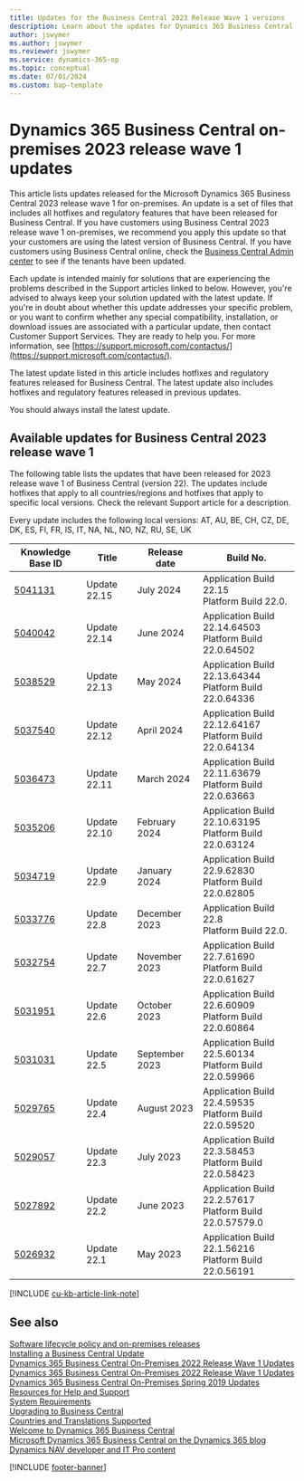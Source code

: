 ```yaml
---
title: Updates for the Business Central 2023 Release Wave 1 versions
description: Learn about the updates for Dynamics 365 Business Central 2023 Release Wave 1 on-premises deployments.
author: jswymer
ms.author: jswymer
ms.reviewer: jswymer
ms.service: dynamics-365-op
ms.topic: conceptual
ms.date: 07/01/2024
ms.custom: bap-template
---
```


# Dynamics 365 Business Central on-premises 2023 release wave 1 updates

This article lists updates released for the Microsoft Dynamics 365 Business Central 2023 release wave 1 for on-premises. An update is a set of files that includes all hotfixes and regulatory features that have been released for Business Central. If you have customers using Business Central 2023 release wave 1 on-premises, we recommend you apply this update so that your customers are using the latest version of Business Central. If you have customers using Business Central online, check the [Business Central Admin center](../administration/tenant-admin-center.md) to see if the tenants have been updated.  

Each update is intended mainly for solutions that are experiencing the problems described in the Support articles linked to below. However, you're advised to always keep your solution updated with the latest update. If you're in doubt about whether this update addresses your specific problem, or you want to confirm whether any special compatibility, installation, or download issues are associated with a particular update, then contact Customer Support Services. They are ready to help you. For more information, see [https://support.microsoft.com/contactus/](https://support.microsoft.com/contactus/).

The latest update listed in this article includes hotfixes and regulatory features released for Business Central. The latest update also includes hotfixes and regulatory features released in previous updates.  

You should always install the latest update.

## Available updates for Business Central 2023 release wave 1

The following table lists the updates that have been released for 2023 release wave 1 of Business Central (version 22). The updates include hotfixes that apply to all countries/regions and hotfixes that apply to specific local versions. Check the relevant Support article for a description.

Every update includes the following local versions: AT, AU, BE, CH, CZ, DE, DK, ES, FI, FR, IS, IT, NA, NL, NO, NZ, RU, SE, UK

|Knowledge Base ID|Title|Release date  |Build No. |
|-----------------|-----|--------------|----------|
|[5041131](https://support.microsoft.com/help/5041131)|Update 22.15| July 2024|Application Build 22.15</br>Platform Build 22.0.  |
|[5040042](https://support.microsoft.com/help/5040042)|Update 22.14| June 2024|Application Build 22.14.64503</br>Platform Build 22.0.64502  |
|[5038529](https://support.microsoft.com/help/5038529)|Update 22.13| May 2024|Application Build 22.13.64344</br>Platform Build 22.0.64336  |
|[5037540](https://support.microsoft.com/help/5037540)|Update 22.12| April 2024|Application Build 22.12.64167</br>Platform Build 22.0.64134  |
|[5036473](https://support.microsoft.com/help/5036473)|Update 22.11| March 2024|Application Build 22.11.63679</br>Platform Build 22.0.63663  |
|[5035206](https://support.microsoft.com/help/5035206)|Update 22.10| February 2024|Application Build 22.10.63195</br>Platform Build 22.0.63124  |
|[5034719](https://support.microsoft.com/help/5034719)|Update 22.9| January 2024|Application Build 22.9.62830</br>Platform Build 22.0.62805  |
|[5033776](https://support.microsoft.com/help/5033776)|Update 22.8| December 2023|Application Build 22.8</br>Platform Build 22.0.  |
|[5032754](https://support.microsoft.com/help/5032754)|Update 22.7| November 2023|Application Build 22.7.61690</br>Platform Build 22.0.61627  |
|[5031951](https://support.microsoft.com/help/5031951)|Update 22.6| October 2023|Application Build 22.6.60909</br>Platform Build 22.0.60864  |
|[5031031](https://support.microsoft.com/help/5031031)|Update 22.5| September 2023|Application Build 22.5.60134</br>Platform Build 22.0.59966  |
|[5029765](https://support.microsoft.com/help/5029765)|Update 22.4| August 2023|Application Build 22.4.59535</br>Platform Build 22.0.59520  |
|[5029057](https://support.microsoft.com/help/5029057)|Update 22.3| July 2023|Application Build 22.3.58453</br>Platform Build 22.0.58423  |
|[5027892](https://support.microsoft.com/help/5027892)|Update 22.2| June 2023|Application Build 22.2.57617</br>Platform Build 22.0.57579.0 |
|[5026932](https://support.microsoft.com/help/5026932)|Update 22.1| May 2023|Application Build 22.1.56216</br>Platform Build 22.0.56191 |

[!INCLUDE [cu-kb-article-link-note](../includes/cu-kb-article-link-note.md)]

## See also

[Software lifecycle policy and on-premises releases](../terms/lifecycle-policy-on-premises.md)  
[Installing a Business Central Update](../upgrade/upgrading-cumulative-update-v22.md)  
[Dynamics 365 Business Central On-Premises 2022 Release Wave 1 Updates](update-versions-21.md)  
[Dynamics 365 Business Central On-Premises 2022 Release Wave 1 Updates](update-versions-20.md)  
[Dynamics 365 Business Central On-Premises Spring 2019 Updates](update-versions-14.md)  
[Resources for Help and Support](../help-and-support.md)  
[System Requirements](system-requirements-business-central-v22.md)  
[Upgrading to Business Central](../upgrade/upgrading-to-business-central.md)  
[Countries and Translations Supported](../compliance/apptest-countries-and-translations.md)  
[Welcome to Dynamics 365 Business Central](/dynamics365/business-central/index)  
[Microsoft Dynamics 365 Business Central on the Dynamics 365 blog](https://www.microsoft.com/dynamics-365/blog/it-professional/product/dynamics-365-business-central/)  
[Dynamics NAV developer and IT Pro content](/dynamics-nav/index)

[!INCLUDE [footer-banner](../includes/footer-banner.md)]
